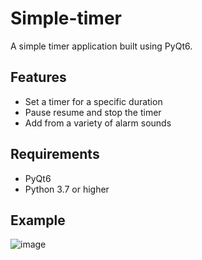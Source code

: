 # Simple-timer

A simple timer application built using PyQt6.


## Features

- Set a timer for a specific duration
- Pause resume and stop the timer
- Add from a variety of alarm sounds

## Requirements

- PyQt6
- Python 3.7 or higher

 ## Example 
![image]([https://user-images.githubusercontent.com/86831845/209190486-b823edf3-8303-42a6-9960-200e45757fb7.png](https://github.com/ArtVlk/Simple-timer/blob/main/ex.jpg)https://github.com/ArtVlk/Simple-timer/blob/main/ex.jpg)
